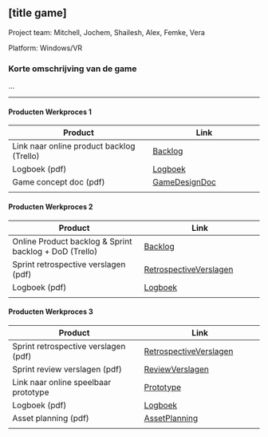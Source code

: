 ## [title game]
Project team: Mitchell, Jochem, Shailesh, Alex, Femke, Vera

Platform:
Windows/VR

### Korte omschrijving van de game
...

---
#### Producten Werkproces 1
| Product  | Link |
| ------ |  ------ |
| Link naar online product backlog (Trello) | [Backlog]
| Logboek (pdf)                             | [Logboek]
| Game concept doc (pdf)                    | [GameDesignDoc]
|<img width=500/>|<img width=300/>|
   
#### Producten Werkproces 2
| Product  | Link |
| ------ |  ------ |
| Online Product backlog & Sprint backlog + DoD (Trello)    | [Backlog]
| Sprint retrospective verslagen (pdf)                      | [RetrospectiveVerslagen]
| Logboek (pdf)                                             | [Logboek]
|<img width=500/>|<img width=300/>|
   
#### Producten Werkproces 3
| Product  | Link |
| ------ |  ------ |
| Sprint retrospective verslagen (pdf)  | [RetrospectiveVerslagen]
| Sprint review verslagen (pdf)         | [ReviewVerslagen]
| Link naar online speelbaar prototype  | [Prototype]
| Logboek (pdf)                         | [Logboek]
| Asset planning (pdf)                  | [AssetPlanning]
|<img width=500/>|<img width=300/>|

   [Backlog]: <https://trello.com/b/kfqWhrdm/project-mythe>
   [Logboek]: <https://docs.google.com/document/d/1Wsb6gyKry_lQSOKj3yD8CEMkXf6jSZTwtZz2uy8n2AQ>
   [GameDesignDoc]: <https://docs.google.com/presentation/d/11LprcXs38A70jUiI26nzGr5Y77nBShLgdPsIECx5DG8>
   [RetrospectiveVerslagen]: <>
   [ReviewVerslagen]: <>
   [Prototype]: <>
   [AssetPlanning]: <>
   
